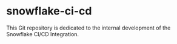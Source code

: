 # snowflake-ci-cd
This Git repository is dedicated to the internal development of the Snowflake CI/CD Integration.
